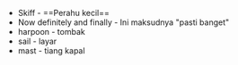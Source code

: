 - Skiff - ==Perahu kecil==
- Now definitely and finally - Ini maksudnya "pasti banget"
- harpoon - tombak
- sail - layar
- mast - tiang kapal
